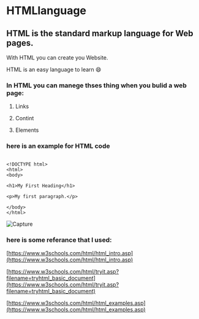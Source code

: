 # HTMLlanguage


## HTML is the standard markup language for Web pages.

With HTML you can create you Website.

HTML is an easy language to learn :smile:


### In HTML you can manege thses thing when you bulid a web page: 

1. Links 

2. Contint 

3. Elements 



### here is an example for HTML code 
```

<!DOCTYPE html>
<html>
<body>

<h1>My First Heading</h1>

<p>My first paragraph.</p>

</body>
</html>

```

![Capture](https://user-images.githubusercontent.com/46798680/63727670-a7bcee00-c826-11e9-9469-1c9a1ca2d832.PNG)
 
 



### here is some referance that I used: 
[https://www.w3schools.com/html/html_intro.asp](https://www.w3schools.com/html/html_intro.asp)

[https://www.w3schools.com/html/tryit.asp?filename=tryhtml_basic_document](https://www.w3schools.com/html/tryit.asp?filename=tryhtml_basic_document)

[https://www.w3schools.com/html/html_examples.asp](https://www.w3schools.com/html/html_examples.asp)






















































